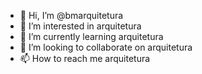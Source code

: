 - 👋 Hi, I’m @bmarquitetura
- 👀 I’m interested in arquitetura
- 🌱 I’m currently learning arquitetura
- 💞️ I’m looking to collaborate on arquitetura
- 📫 How to reach me arquitetura

<!---
bmarquitetura/bmarquitetura is a ✨ special ✨ repository because its `README.md` (this file) appears on your GitHub profile.
You can click the Preview link to take a look at your changes.
--->
